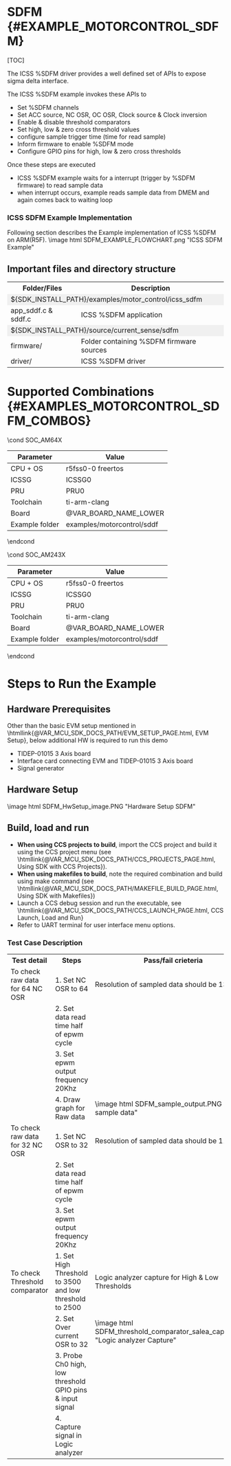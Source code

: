 #  SDFM {#EXAMPLE_MOTORCONTROL_SDFM}

[TOC]



The ICSS %SDFM driver provides a well defined set of APIs to expose sigma delta interface.

The ICSS %SDFM example invokes these APIs to
- Set %SDFM channels
- Set ACC source, NC OSR, OC OSR, Clock source & Clock inversion
- Enable & disable threshold comparators
- Set high, low & zero cross threshold values
- configure sample trigger time (time for read sample)
- Inform firmware to enable %SDFM mode
- Configure GPIO pins for high, low & zero cross thresholds


Once these steps are executed
- ICSS %SDFM example waits for a interrupt (trigger by %SDFM firmware) to read sample data
- when interrupt occurs, example reads sample data from DMEM and again comes back to waiting loop

### ICSS SDFM Example Implementation
Following section describes the Example implementation of ICSS %SDFM on ARM(R5F).
\image html SDFM_EXAMPLE_FLOWCHART.png "ICSS SDFM Example"

## Important files and directory structure

<table>
<tr>
    <th>Folder/Files
    <th>Description
</tr>
<tr><td colspan="2" bgcolor=#F0F0F0> ${SDK_INSTALL_PATH}/examples/motor_control/icss_sdfm</td></tr>
<tr>
    <td>app_sddf.c & sddf.c</td>
    <td>ICSS %SDFM application</td>
</tr>
<tr><td colspan="2" bgcolor=#F0F0F0> ${SDK_INSTALL_PATH}/source/current_sense/sdfm</td></tr>
<tr>
    <td>firmware/</td>
    <td>Folder containing %SDFM firmware sources</td>
</tr>
<tr>
    <td>driver/</td>
    <td>ICSS %SDFM driver</td>
</tr>
</table>


# Supported Combinations {#EXAMPLES_MOTORCONTROL_SDFM_COMBOS}

\cond SOC_AM64X

 Parameter      | Value
 ---------------|-----------
 CPU + OS       | r5fss0-0 freertos
 ICSSG          | ICSSG0
 PRU            | PRU0
 Toolchain      | ti-arm-clang
 Board          | @VAR_BOARD_NAME_LOWER
 Example folder | examples/motorcontrol/sddf

\endcond

\cond SOC_AM243X

 Parameter      | Value
 ---------------|-----------
 CPU + OS       | r5fss0-0 freertos
 ICSSG          | ICSSG0
 PRU            | PRU0
 Toolchain      | ti-arm-clang
 Board          | @VAR_BOARD_NAME_LOWER
 Example folder | examples/motorcontrol/sddf

\endcond

# Steps to Run the Example

## Hardware Prerequisites
Other than the basic EVM setup mentioned in \htmllink{@VAR_MCU_SDK_DOCS_PATH/EVM_SETUP_PAGE.html, EVM Setup}, below additional HW is required to run this demo
- TIDEP-01015 3 Axis board
- Interface card connecting EVM and TIDEP-01015 3 Axis board
- Signal generator

## Hardware Setup
\image html SDFM_HwSetup_image.PNG  "Hardware Setup SDFM"

## Build, load and run

- **When using CCS projects to build**, import the CCS project and build it using the CCS project menu (see \htmllink{@VAR_MCU_SDK_DOCS_PATH/CCS_PROJECTS_PAGE.html, Using SDK with CCS Projects}).
- **When using makefiles to build**, note the required combination and build using
  make command (see \htmllink{@VAR_MCU_SDK_DOCS_PATH/MAKEFILE_BUILD_PAGE.html, Using SDK with Makefiles})
- Launch a CCS debug session and run the executable, see \htmllink{@VAR_MCU_SDK_DOCS_PATH/CCS_LAUNCH_PAGE.html, CCS Launch\, Load and Run}
- Refer to UART terminal for user interface menu options.



### Test Case Description
<table>
<tr>
        <th>Test detail
        <th>Steps
        <th>Pass/fail crieteria
</tr>
<tr>
        <td>To check raw data for 64 NC OSR</td>
        <td>1. Set NC OSR to 64</td>
        <td>Resolution of sampled data should be 13.9 bits </td>
</tr>
<tr>
        <td></td>
        <td>2. Set data read time half of epwm cycle</td>
        <td></td>
 </tr>
 <tr>
        <td></td>
        <td>3. Set epwm output frequency 20Khz</td>
        <td></td>
</tr>
<tr>
        <td></td>
        <td>4. Draw graph for Raw data</td>
        <td>\image html SDFM_sample_output.PNG "NC sample data"</td>
</tr>
<tr>
        <td>To check raw data for 32 NC OSR</td>
        <td>1. Set NC OSR to 32</td>
        <td>Resolution of sampled data should be 11.4 bits </td>
</tr>
<tr>
        <td></td>
        <td>2. Set data read time half of epwm cycle</td>
        <td></td>
 </tr>
 <tr>
        <td></td>
        <td>3. Set epwm output frequency 20Khz</td>
        <td></td>
</tr>
<tr>
        <td>To check Threshold comparator</td>
        <td>1. Set High Threshold to 3500 and low threshold to 2500</td>
        <td>Logic analyzer capture for High & Low Thresholds  </td>
</tr>
<tr>
        <td></td>
        <td>2. Set Over current OSR to 32</td>
        <td>\image html SDFM_threshold_comparator_salea_capture.png  "Logic analyzer Capture"</td>
</tr>
<tr>
        <td></td>
        <td>3. Probe Ch0 high, low threshold GPIO pins & input signal </td>
        <td></td>
</tr>
<tr>
        <td></td>
        <td>4. Capture signal in Logic analyzer</td>
        <td></td>
 </tr>
</table>
